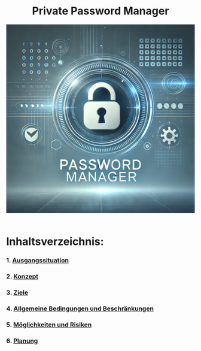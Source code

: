 <div align="center">
    <h1>Private Password Manager</h1>
  <img src="/Ressources/PasswordManagerLogo.webp" alt="PasswordManagerPicture" width="750">
</div>

<br>

# Inhaltsverzeichnis:
### 1. [Ausgangssituation](/Workspace/InitialSituation.md)
### 2. [Konzept](/Workspace/Concept.md)
### 3. [Ziele](/Workspace/Objectives.md)
### 4. [Allgemeine Bedingungen und Beschränkungen](/Workspace/ConditionsAndConstraints.md)
### 5. [Möglichkeiten und Risiken](/Workspace/OpportunitiesAndRisks.md)
### 6. [Planung](/Workspace/Planning.md)